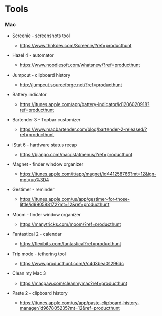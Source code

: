 # Tools

### Mac

* Screenie - screenshots tool
    * https://www.thnkdev.com/Screenie/?ref=producthunt

* Hazel 4 - automator
    * https://www.noodlesoft.com/whatsnew/?ref=producthunt

* Jumpcut - clipboard history
    * http://jumpcut.sourceforge.net/?ref=producthunt

* Battery indicator
    * https://itunes.apple.com/app/battery-indicator/id1206020918?ref=producthunt

* Bartender 3 - Topbar customizer
    * https://www.macbartender.com/blog/bartender-2-released/?ref=producthunt

* iStat 6 - hardware status recap
    * https://bjango.com/mac/istatmenus/?ref=producthunt

* Magnet - finder window organizer
    * https://itunes.apple.com/it/app/magnet/id441258766?mt=12&ign-mpt=uo%3D4

* Gestimer - reminder
    * https://itunes.apple.com/us/app/gestimer-for-those-little/id990588172?mt=12&ref=producthunt

* Moom - finder window organizer
    * https://manytricks.com/moom/?ref=producthunt

* Fantastical 2 - calendar
    * https://flexibits.com/fantastical?ref=producthunt

* Trip mode - tethering tool
    * https://www.producthunt.com/r/c4d3bea01296dc

* Clean my Mac 3
    * https://macpaw.com/cleanmymac?ref=producthunt

* Paste 2 - clipboard history
    * https://itunes.apple.com/us/app/paste-clipboard-history-manager/id967805235?mt=12&ref=producthunt
